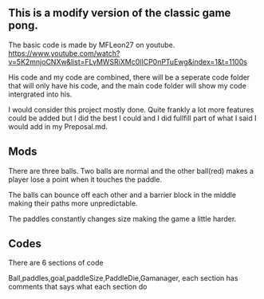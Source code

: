 ## This is a modify version of the classic game pong.
The basic code is made by MFLeon27 on youtube. https://www.youtube.com/watch?v=5K2mnjoCNXw&list=FLvMWSRiXMc0lICP0nPTuEwg&index=1&t=1100s

His code and my code are combined, there will be a seperate code folder that will only have his code, and the main code folder will show my code intergrated into his.

I would consider this project mostly done. Quite frankly a lot more features could be added but I did the best I could and I did fullfill part of what I said I would add in my Preposal.md.
## Mods
There are three balls. Two balls are normal and the other ball(red) makes a player lose a point when it touches the paddle.

The balls can bounce off each other and a barrier block in the middle making their paths more unpredictable.

The paddles constantly changes size making the game a little harder.

## Codes

There are 6 sections of code

Ball,paddles,goal,paddleSize,PaddleDie,Gamanager, each section has comments that says what each section do
